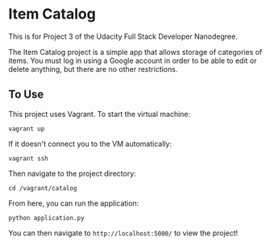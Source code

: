 Item Catalog
===============

This is for Project 3 of the Udacity Full Stack Developer Nanodegree.

The Item Catalog project is a simple app that allows storage of categories of items. You must log in using a Google account in order to be able to edit or delete anything, but there are no other restrictions.


To Use
----------

This project uses Vagrant. To start the virtual machine:

    vagrant up

If it doesn't connect you to the VM automatically:

    vagrant ssh

Then navigate to the project directory:

    cd /vagrant/catalog

From here, you can run the application:

    python application.py

You can then navigate to `http://localhost:5000/` to view the project!
